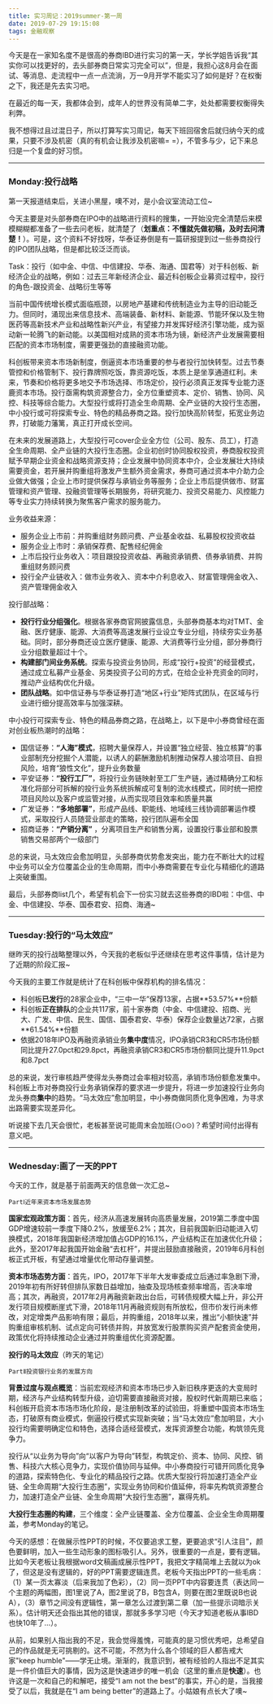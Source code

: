 ```yaml
---
title: 实习周记：2019summer-第一周
date: 2019-07-29 19:15:08
tags: 金融观察
---
```


今天是在一家知名度不是很高的券商IBD进行实习的第一天，学长学姐告诉我“其实你可以找更好的，去头部券商日常实习完全可以”，但是，我担心这8月会在面试、等消息、走流程中一点一点流淌，万一9月开学不能实习了如何是好？在权衡之下，我还是先去实习吧。

在最近的每一天，我都体会到，成年人的世界没有简单二字，处处都需要权衡得失利弊。

我不想得过且过混日子，所以打算写实习周记，每天下班回宿舍后就归纳今天的成果，只要不涉及机密（真的有机会让我涉及机密嘛= =），不管多与少，记下来总归是一个复盘的好习惯。

---

### Monday:投行战略

第一天报道结束后，关进小黑屋，噢不对，是小会议室流动工位~

今天主要是对头部券商在IPO中的战略进行资料的搜集，一开始没完全清楚后来模模糊糊都准备了一些去问老板，就清楚了（**划重点：不懂就先做初稿，及时去问清楚！**）。可是，这个资料不好找呀，华泰证券倒是有一篇研报提到过一些券商投行的IPO团队战略，但是都比较泛泛而谈。

Task：投行（如中金、中信、中信建投、华泰、海通、国君等）对于科创板、新经济企业的战略，例如：过去三年新经济企业、最近科创板企业募资过程中，投行的角色-跟投资金、战略衍生等等

当前中国传统增长模式面临瓶颈，以房地产基建和传统制造业为主导的旧动能乏力。但同时，涌现出来信息技术、高端装备、新材料、新能源、节能环保以及生物医药等高新技术产业和战略性新兴产业，有望接力并发挥好经济引擎功能，成为驱动新一轮腾飞的新动能。以美国相对成熟的资本市场为镜，新经济产业发展需要相匹配的资本市场制度，需要更强劲的直接融资功能。

科创板带来资本市场新制度，倒逼资本市场重要的参与者投行加快转型。过去节奏管控和价格管制下、投行靠牌照吃饭，靠资源吃饭，本质上是坐享通道红利。未来，节奏和价格将更多地交予市场选择、市场定价，投行必须真正发挥专业能力逐鹿资本市场。投行亟需构筑资源整合力，全方位重塑资本、定价、销售、协同、风控、科技等综合能力。大型投行或将打造全生命周期、全产业链的大投行生态圈，中小投行或可将探索专业、特色的精品券商之路。投行加快高阶转型，拓宽业务边界，打破能力藩篱，真正打开成长空间。

在未来的发展道路上，大型投行可cover企业全方位（公司、股东、员工），打造全生命周期、全产业链的大投行生态圈。企业初创时协同股权投资，券商股权投资赋予早期企业资金和战略资源支持；企业发展中协同资本中介，企业发展壮大持续需要资金，若开展并购重组将激发产生额外资金需求，券商可通过资本中介助力企业做大做强；企业上市时提供保荐与承销业务等服务；企业上市后提供做市、财富管理和资产管理、投融资管理等长期服务，将研究能力、投资交易能力、风控能力等专业实力持续转换为聚焦客户需求的服务能力。		

业务收益来源：

+ 服务企业上市前：并购重组财务顾问费、产业基金收益、私募股权投资收益
+ 服务企业上市时：承销保荐费、配售经纪佣金
+ 上市后投行业务收入：项目跟投投资收益、再融资承销费、债券承销费、并购重组财务顾问费
+ 投行全产业链收入：做市业务收入、资本中介利息收入、财富管理佣金收入、资产管理佣金收入

投行部战略：

+ **投行行业分组强化**。根据各家券商官网披露信息，头部券商基本均对TMT、金融、医疗健康、能源、大消费等高速发展行业设立专业分组，持续夯实业务基础。同时，部分券商还设立医疗健康、能源、大消费等行业分组，部分券商行业分组数量超过十个。
+ **构建部门间业务系统**。探索与投资业务协同，形成“投行+投资”的经营模式，通过成立私募产业基金、另类投资子公司的方式，在给企业补充资金的同时，推动产业结构优化升级。
+ **团队战略**。如中信证券与华泰证券打造“地区+行业”矩阵式团队，在区域与行业进行细分提高效率与加强深耕。

中小投行可探索专业、特色的精品券商之路，在战略上，以下是中小券商曾经在面对创业板热潮时的战略：

+ 国信证券：**“人海”模式**，招聘大量保荐人，并设置“独立经营、独立核算”的事业部制充分挖掘个人潜能，以诱人的薪酬激励机制推动保荐人接洽项目、自担风险，培育“狼性文化”，提升业务数量
+ 平安证券：**“投行工厂”**，将投行业务链映射至工厂生产链，通过精确分工和标准化将部分可拆解的投行业务系统拆解成可复制的流水线模式，同时统一把控项目风险以及客户或监管对接，从而实现项目效率和质量共赢
+ 广发证券：**“多地部署”**，形成产品线、职能线、地域线三线协调部署运作模式，采取投行人员随营业部走的策略，投行团队遍布全国
+ 招商证券：**“产销分离”**	，分离项目生产和销售分离，设置投行事业部和股票销售交易部两个一级部门

总的来说，马太效应会愈加明显，头部券商优势愈发突出，能力在不断壮大的过程中业务可以全方位覆盖企业的生命周期，而中小券商需要在专业化与精细化的道路上突破重围。

最后，头部券商list几个，希望有机会下一份实习就去这些券商的IBD啦：中信、中金、中信建投、华泰、国泰君安、招商、海通~

---

### Tuesday:投行的“马太效应”

继昨天的投行战略整理以外，今天我的老板似乎还继续在思考这件事情，估计是为了近期的阶段汇报~

今天我的主要工作就是统计了在科创板中保荐机构的排名情况：

+ 科创板**已发行**的28家企业中，“三中一华”保荐13家，占据**53.57%**份额
+ 科创板**正在排队**的企业共117家，前十家券商（中金、中信建投、招商、光大、广发、中信、民生、国信、国泰君安、华泰）保荐企业数量达72家，占据**61.54%**份额
+ 依据2018年IPO及再融资承销业务**集中度**情况，IPO承销CR3和CR5市场份额同比提升27.0pct和29.8pct，再融资承销CR3和CR5市场份额同比提升11.9pct和8.7pct

总的来说，发行审核趋严使得龙头券商过会率相对较高，承销市场份额愈发集中。科创板上市对券商投行业务承销保荐的要求进一步提升，将进一步加速投行业务向龙头券商**集中**的趋势。“马太效应”愈加明显，中小券商做同质化竞争困难，为寻求出路需要实现差异化。

听说接下去几天会很忙，老板甚至说可能周末会加班(⊙o⊙)？希望时间付出得有意义吧。

---

### Wednesday:画了一天的PPT

今天的工作，就是基于前面两天的信息做一次汇总~

`PartⅠ近年来资本市场发展态势`

**国家宏观政策方面**：首先，经济从高速发展转向高质量发展，2019第二季度中国GDP增速较前一季度下降0.2%，放缓至6.2%；其次，目前我国新旧动能进入切换模式，2018年我国新经济增加值占GDP的16.1%，产业结构正在加速优化升级；此外，至2017年起我国开始金融“去杠杆”，并提出鼓励直接融资，2019年6月科创板正式开板，有望通过增量优化带动存量调整。

**资本市场态势方面**：首先，IPO，2017年下半年大发审委成立后通过率急剧下滑，2019年初有所好转但排队家数日益增加，抽查及现场核查频率增高，否决率增高；其次，再融资，2017年2月再融资新政出台后，可转债规模大幅上升，非公开发行项目规模断崖式下滑，2018年11月再融资规则有所放松，但市价发行尚未修改，对定增类产品影响有限；最后，并购重组，2018年以来，推出“小额快速”并购重组审核机制、试点定向可转债并购，并放宽发行股票购买资产配套资金使用，政策优化将持续推动企业通过并购重组优化资源配置。

**投行的马太效应**（昨天的笔记）

`PartⅡ投资银行业务的发展方向`

**背景过度与观点概览**：当前宏观经济和资本市场已步入新旧秩序更迭的大变局时期，经济与产业结构转型升级，迫切需要直接融资对接，股权时代新周期已来临；科创板开启资本市场市场化阶段，是注册制改革的试验田，将重塑中国资本市场生态，打破原有商业模式，倒逼投行模式实现新突破；当“马太效应”愈加明显，大小投行均需要明确定位和特色，选择合适经营模式，发挥资源整合功能，构筑领先竞争力。

投行从“以业务为导向”向“以客户为导向”转型，构筑定价、资本、协同、风控、销售、科技六大核心竞争力，实现价值协同与延伸。中小券商投行可错开同质化竞争的道路，探索特色化、专业化的精品投行之路。优质大型投行将加速打造全产业链、全生命周期“大投行生态圈”，实现业务协同和价值延伸，将率先构筑资源整合力，加速打造全产业链、全生命周期“大投行生态圈”，赢得先机。

**大投行生态圈的构建**，三个维度：全产业链覆盖、全方位覆盖、企业全生命周期覆盖，参考Monday的笔记。

今天的感想：在做展示性PPT的时候，不仅要追求工整，更要追求“引人注目”，颜色要鲜明，加入一些生动形象的图标吸引人。另外，很重要的一点是，要有逻辑。比如今天老板让我根据word文稿画成展示性PPT，我把文字精简堆上去就以为ok了，但这是没有逻辑的，好的PPT需要逻辑连贯。老板今天指出PPT的一些毛病：（1）某一页太寡淡（后来我加了色彩），（2）同一页PPT中内容要连贯（表达同一个主题的两幅图，图1里说了A，图2里说了B，B包含A，则要在图2里既说B也说A），（3）章节之间没有逻辑性，第一章怎么过渡到第二章（加一些提示词暗示关系）。估计明天还会指出其他的错误，那就多多学习吧（今天才知道老板从事IBD也快10年了…）。

从前，如果别人指出我的不足，我会觉得羞愧，可能真的是习惯优秀吧，总希望自己的作品就是无可挑剔的。这不可能，不然为什么各个领域的巨人都告戒大家"keep humble"——学无止境。渐渐的，我意识到，被有经验的人指出不足其实是一件价值巨大的事情，因为这是快速进步的唯一机会（这里的重点是**快速**）。也许这是一次和自己的和解吧，接受“I am not the best”的事实，开心的是，当我接受了以后，我就是在“I am being better”的道路上了。小姑娘有点长大了噢~
















